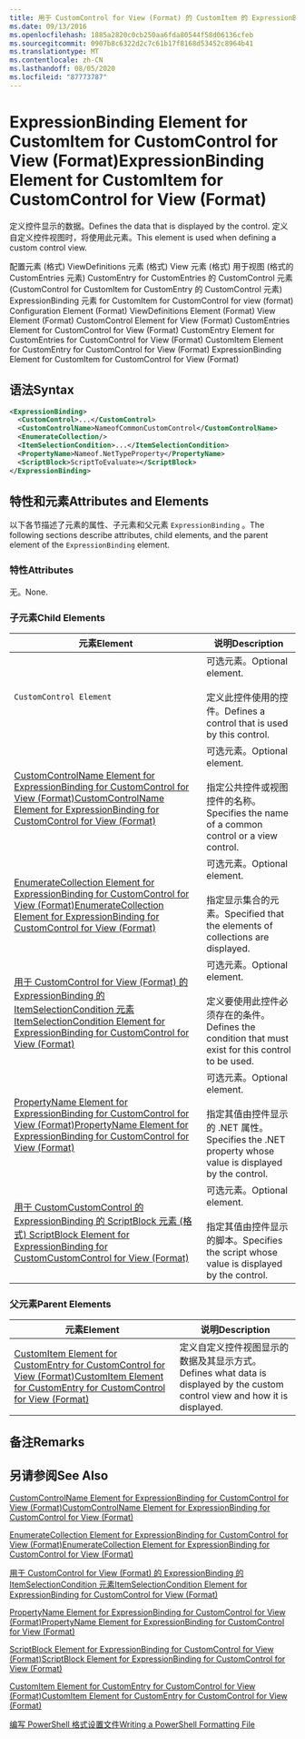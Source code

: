 ```yaml
---
title: 用于 CustomControl for View (Format) 的 CustomItem 的 ExpressionBinding 元素 |Microsoft Docs
ms.date: 09/13/2016
ms.openlocfilehash: 1885a2820c0cb250aa6fda80544f58d06136cfeb
ms.sourcegitcommit: 0907b8c6322d2c7c61b17f8168d53452c8964b41
ms.translationtype: MT
ms.contentlocale: zh-CN
ms.lasthandoff: 08/05/2020
ms.locfileid: "87773787"
---
```

# <a name="expressionbinding-element-for-customitem-for-customcontrol-for-view-format"></a><span data-ttu-id="641fe-102">ExpressionBinding Element for CustomItem for CustomControl for View (Format)</span><span class="sxs-lookup"><span data-stu-id="641fe-102">ExpressionBinding Element for CustomItem for CustomControl for View (Format)</span></span>

<span data-ttu-id="641fe-103">定义控件显示的数据。</span><span class="sxs-lookup"><span data-stu-id="641fe-103">Defines the data that is displayed by the control.</span></span> <span data-ttu-id="641fe-104">定义自定义控件视图时，将使用此元素。</span><span class="sxs-lookup"><span data-stu-id="641fe-104">This element is used when defining a custom control view.</span></span>

<span data-ttu-id="641fe-105">配置元素 (格式) ViewDefinitions 元素 (格式) View 元素 (格式) 用于视图 (格式的 CustomEntries 元素) CustomEntry for CustomEntries 的 CustomControl 元素 (CustomControl for CustomItem for CustomEntry 的 CustomControl 元素) ExpressionBinding 元素 for CustomItem for CustomControl for view (format) </span><span class="sxs-lookup"><span data-stu-id="641fe-105">Configuration Element (Format) ViewDefinitions Element (Format) View Element (Format) CustomControl Element for View (Format) CustomEntries Element for CustomControl for View (Format) CustomEntry Element for CustomEntries for CustomControl for View (Format) CustomItem Element for CustomEntry for CustomControl for View (Format) ExpressionBinding Element for CustomItem for CustomControl for View (Format)</span></span>

## <a name="syntax"></a><span data-ttu-id="641fe-106">语法</span><span class="sxs-lookup"><span data-stu-id="641fe-106">Syntax</span></span>

```xml
<ExpressionBinding>
  <CustomControl>...</CustomControl>
  <CustomControlName>NameofCommonCustomControl</CustomControlName>
  <EnumerateCollection/>
  <ItemSelectionCondition>...</ItemSelectionCondition>
  <PropertyName>Nameof.NetTypeProperty</PropertyName>
  <ScriptBlock>ScriptToEvaluate></ScriptBlock>
</ExpressionBinding>
```

## <a name="attributes-and-elements"></a><span data-ttu-id="641fe-107">特性和元素</span><span class="sxs-lookup"><span data-stu-id="641fe-107">Attributes and Elements</span></span>

<span data-ttu-id="641fe-108">以下各节描述了元素的属性、子元素和父元素 `ExpressionBinding` 。</span><span class="sxs-lookup"><span data-stu-id="641fe-108">The following sections describe attributes, child elements, and the parent element of the `ExpressionBinding` element.</span></span>

### <a name="attributes"></a><span data-ttu-id="641fe-109">特性</span><span class="sxs-lookup"><span data-stu-id="641fe-109">Attributes</span></span>

<span data-ttu-id="641fe-110">无。</span><span class="sxs-lookup"><span data-stu-id="641fe-110">None.</span></span>

### <a name="child-elements"></a><span data-ttu-id="641fe-111">子元素</span><span class="sxs-lookup"><span data-stu-id="641fe-111">Child Elements</span></span>

|<span data-ttu-id="641fe-112">元素</span><span class="sxs-lookup"><span data-stu-id="641fe-112">Element</span></span>|<span data-ttu-id="641fe-113">说明</span><span class="sxs-lookup"><span data-stu-id="641fe-113">Description</span></span>|
|-------------|-----------------|
|`CustomControl Element`|<span data-ttu-id="641fe-114">可选元素。</span><span class="sxs-lookup"><span data-stu-id="641fe-114">Optional element.</span></span><br /><br /> <span data-ttu-id="641fe-115">定义此控件使用的控件。</span><span class="sxs-lookup"><span data-stu-id="641fe-115">Defines a control that is used by this control.</span></span>|
|[<span data-ttu-id="641fe-116">CustomControlName Element for ExpressionBinding for CustomControl for View (Format)</span><span class="sxs-lookup"><span data-stu-id="641fe-116">CustomControlName Element for ExpressionBinding for CustomControl for View (Format)</span></span>](./customcontrolname-element-for-expressionbinding-for-customcontrol-for-view-format.md)|<span data-ttu-id="641fe-117">可选元素。</span><span class="sxs-lookup"><span data-stu-id="641fe-117">Optional element.</span></span><br /><br /> <span data-ttu-id="641fe-118">指定公共控件或视图控件的名称。</span><span class="sxs-lookup"><span data-stu-id="641fe-118">Specifies the name of a common control or a view control.</span></span>|
|[<span data-ttu-id="641fe-119">EnumerateCollection Element for ExpressionBinding for CustomControl for View (Format)</span><span class="sxs-lookup"><span data-stu-id="641fe-119">EnumerateCollection Element for ExpressionBinding for CustomControl for View (Format)</span></span>](./enumeratecollection-element-for-expressionbinding-for-customcontrol-for-view-format.md)|<span data-ttu-id="641fe-120">可选元素。</span><span class="sxs-lookup"><span data-stu-id="641fe-120">Optional element.</span></span><br /><br /> <span data-ttu-id="641fe-121">指定显示集合的元素。</span><span class="sxs-lookup"><span data-stu-id="641fe-121">Specified that the elements of collections are displayed.</span></span>|
|[<span data-ttu-id="641fe-122">用于 CustomControl for View (Format) 的 ExpressionBinding 的 ItemSelectionCondition 元素</span><span class="sxs-lookup"><span data-stu-id="641fe-122">ItemSelectionCondition Element for ExpressionBinding for CustomControl for View (Format)</span></span>](./itemselectioncondition-element-for-expressionbinding-for-customcontrol-format.md)|<span data-ttu-id="641fe-123">可选元素。</span><span class="sxs-lookup"><span data-stu-id="641fe-123">Optional element.</span></span><br /><br /> <span data-ttu-id="641fe-124">定义要使用此控件必须存在的条件。</span><span class="sxs-lookup"><span data-stu-id="641fe-124">Defines the condition that must exist for this control to be used.</span></span>|
|[<span data-ttu-id="641fe-125">PropertyName Element for ExpressionBinding for CustomControl for View (Format)</span><span class="sxs-lookup"><span data-stu-id="641fe-125">PropertyName Element for ExpressionBinding for CustomControl for View (Format)</span></span>](./propertyname-element-for-expressionbinding-for-customcontrol-for-view-format.md)|<span data-ttu-id="641fe-126">可选元素。</span><span class="sxs-lookup"><span data-stu-id="641fe-126">Optional element.</span></span><br /><br /> <span data-ttu-id="641fe-127">指定其值由控件显示的 .NET 属性。</span><span class="sxs-lookup"><span data-stu-id="641fe-127">Specifies the .NET property whose value is displayed by the control.</span></span>|
|[<span data-ttu-id="641fe-128">用于 CustomCustomControl 的 ExpressionBinding 的 ScriptBlock 元素 (格式) </span><span class="sxs-lookup"><span data-stu-id="641fe-128">ScriptBlock Element for ExpressionBinding for CustomCustomControl for View (Format)</span></span>](./scriptblock-element-for-expressionbinding-for-customcontrol-for-view-format.md)|<span data-ttu-id="641fe-129">可选元素。</span><span class="sxs-lookup"><span data-stu-id="641fe-129">Optional element.</span></span><br /><br /> <span data-ttu-id="641fe-130">指定其值由控件显示的脚本。</span><span class="sxs-lookup"><span data-stu-id="641fe-130">Specifies the script whose value is displayed by the control.</span></span>|

### <a name="parent-elements"></a><span data-ttu-id="641fe-131">父元素</span><span class="sxs-lookup"><span data-stu-id="641fe-131">Parent Elements</span></span>

|<span data-ttu-id="641fe-132">元素</span><span class="sxs-lookup"><span data-stu-id="641fe-132">Element</span></span>|<span data-ttu-id="641fe-133">说明</span><span class="sxs-lookup"><span data-stu-id="641fe-133">Description</span></span>|
|-------------|-----------------|
|[<span data-ttu-id="641fe-134">CustomItem Element for CustomEntry for CustomControl for View (Format)</span><span class="sxs-lookup"><span data-stu-id="641fe-134">CustomItem Element for CustomEntry for CustomControl for View (Format)</span></span>](./customitem-element-for-customentry-for-customcontrol-for-view-format.md)|<span data-ttu-id="641fe-135">定义自定义控件视图显示的数据及其显示方式。</span><span class="sxs-lookup"><span data-stu-id="641fe-135">Defines what data is displayed by the custom control view and how it is displayed.</span></span>|

## <a name="remarks"></a><span data-ttu-id="641fe-136">备注</span><span class="sxs-lookup"><span data-stu-id="641fe-136">Remarks</span></span>

## <a name="see-also"></a><span data-ttu-id="641fe-137">另请参阅</span><span class="sxs-lookup"><span data-stu-id="641fe-137">See Also</span></span>

[<span data-ttu-id="641fe-138">CustomControlName Element for ExpressionBinding for CustomControl for View (Format)</span><span class="sxs-lookup"><span data-stu-id="641fe-138">CustomControlName Element for ExpressionBinding for CustomControl for View (Format)</span></span>](./customcontrolname-element-for-expressionbinding-for-customcontrol-for-view-format.md)

[<span data-ttu-id="641fe-139">EnumerateCollection Element for ExpressionBinding for CustomControl for View (Format)</span><span class="sxs-lookup"><span data-stu-id="641fe-139">EnumerateCollection Element for ExpressionBinding for CustomControl for View (Format)</span></span>](./enumeratecollection-element-for-expressionbinding-for-customcontrol-for-view-format.md)

[<span data-ttu-id="641fe-140">用于 CustomControl for View (Format) 的 ExpressionBinding 的 ItemSelectionCondition 元素</span><span class="sxs-lookup"><span data-stu-id="641fe-140">ItemSelectionCondition Element for ExpressionBinding for CustomControl for View (Format)</span></span>](./itemselectioncondition-element-for-expressionbinding-for-customcontrol-format.md)

[<span data-ttu-id="641fe-141">PropertyName Element for ExpressionBinding for CustomControl for View (Format)</span><span class="sxs-lookup"><span data-stu-id="641fe-141">PropertyName Element for ExpressionBinding for CustomControl for View (Format)</span></span>](./propertyname-element-for-expressionbinding-for-customcontrol-for-view-format.md)

[<span data-ttu-id="641fe-142">ScriptBlock Element for ExpressionBinding for CustomControl for View (Format)</span><span class="sxs-lookup"><span data-stu-id="641fe-142">ScriptBlock Element for ExpressionBinding for CustomControl for View (Format)</span></span>](./scriptblock-element-for-expressionbinding-for-customcontrol-for-view-format.md)

[<span data-ttu-id="641fe-143">CustomItem Element for CustomEntry for CustomControl for View (Format)</span><span class="sxs-lookup"><span data-stu-id="641fe-143">CustomItem Element for CustomEntry for CustomControl for View (Format)</span></span>](./customitem-element-for-customentry-for-customcontrol-for-view-format.md)

[<span data-ttu-id="641fe-144">编写 PowerShell 格式设置文件</span><span class="sxs-lookup"><span data-stu-id="641fe-144">Writing a PowerShell Formatting File</span></span>](./writing-a-powershell-formatting-file.md)
